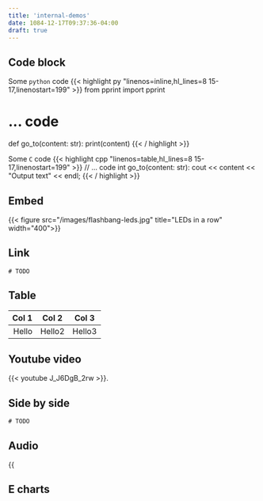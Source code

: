 ```yaml
---
title: 'internal-demos'
date: 1084-12-17T09:37:36-04:00
draft: true
---
```


## Code block

Some `python` code
{{< highlight py "linenos=inline,hl_lines=8 15-17,linenostart=199" >}}
from pprint import pprint
# ... code
def go_to(content: str):
    print(content)
{{< / highlight >}}

Some `C` code
{{< highlight cpp "linenos=table,hl_lines=8 15-17,linenostart=199" >}}
// ... code
int go_to(content: str):
    cout << content << "Output text" << endl;
{{< / highlight >}}


## Embed
{{< figure src="/images/flashbang-leds.jpg" title="LEDs in a row" width="400">}}


## Link
`# TODO`


## Table

| Col 1 | Col 2 | Col 3 |
|------:|-------|-------|
| Hello | Hello2|Hello3 |

## Youtube video
{{< youtube J_J6DgB_2rw >}}.

## Side by side

`# TODO`

## Audio
{{<audio src="path/to/your.mp3" caption="your caption">}}


## E charts
